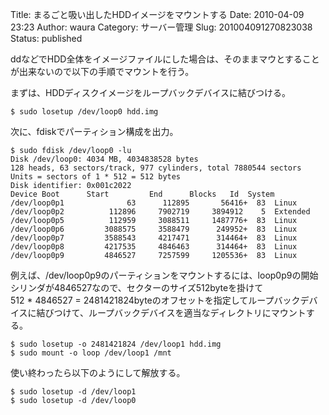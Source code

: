 Title: まるごと吸い出したHDDイメージをマウントする
Date: 2010-04-09 23:23
Author: waura
Category: サーバー管理
Slug: 201004091270823038
Status: published

ddなどでHDD全体をイメージファイルにした場合は、そのままマウとすることが出来ないので以下の手順でマウントを行う。

まずは、HDDディスクイメージをループバックデバイスに結びつける。

    $ sudo losetup /dev/loop0 hdd.img

次に、fdiskでパーティション構成を出力。

    $ sudo fdisk /dev/loop0 -lu
    Disk /dev/loop0: 4034 MB, 4034838528 bytes
    128 heads, 63 sectors/track, 977 cylinders, total 7880544 sectors
    Units = sectors of 1 * 512 = 512 bytes
    Disk identifier: 0x001c2022
    Device Boot      Start         End      Blocks   Id  System
    /dev/loop0p1              63      112895       56416+  83  Linux
    /dev/loop0p2          112896     7902719     3894912    5  Extended
    /dev/loop0p5          112959     3088511     1487776+  83  Linux
    /dev/loop0p6         3088575     3588479      249952+  83  Linux
    /dev/loop0p7         3588543     4217471      314464+  83  Linux
    /dev/loop0p8         4217535     4846463      314464+  83  Linux
    /dev/loop0p9         4846527     7257599     1205536+  83  Linux

例えば、/dev/loop0p9のパーティションをマウントするには、loop0p9の開始シリンダが4846527なので、セクターのサイズ512byteを掛けて  
512 \* 4846527 =
2481421824byteのオフセットを指定してループバックデバイスに結びつけて、ループバックデバイスを適当なディレクトリにマウントする。

    $ sudo losetup -o 2481421824 /dev/loop1 hdd.img
    $ sudo mount -o loop /dev/loop1 /mnt

使い終わったら以下のようにして解放する。

    $ sudo losetup -d /dev/loop1
    $ sudo losetup -d /dev/loop0
